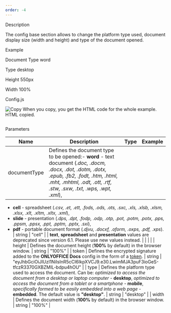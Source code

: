```yaml
---
order: -4
---
```


Description

The config base section allows to change the platform type used, document display size (width and height) and type of the document opened.

Example

Document Type word

Type desktop

Height 550px

Width 100%

Config.js

![Copy](/content/img/copy-content.svg) When you copy, you get the HTML code for the whole example. HTML copied.

```
```

Parameters

| Name                                                                                                                   | Description                                                                                                                                                                                                                                                                                                                                                                                                                                                                                                                                                       | Type   | Example                                                                                |
| ---------------------------------------------------------------------------------------------------------------------- | ----------------------------------------------------------------------------------------------------------------------------------------------------------------------------------------------------------------------------------------------------------------------------------------------------------------------------------------------------------------------------------------------------------------------------------------------------------------------------------------------------------------------------------------------------------------- | ------ | -------------------------------------------------------------------------------------- |
| documentType                                                                                                           | Defines the document type to be opened:- **word** - text document (*.doc, .docm, .docx, .dot, .dotm, .dotx, .epub, .fb2, .fodt, .htm, .html, .mht, .mhtml, .odt, .ott, .rtf, .stw, .sxw, .txt, .wps, .wpt, .xml*),
- **cell** - spreadsheet (*.csv, .et, .ett, .fods, .ods, .ots, .sxc, .xls, .xlsb, .xlsm, .xlsx, .xlt, .xltm, .xltx, .xml*),
- **slide** - presentation (*.dps, .dpt, .fodp, .odp, .otp, .pot, .potm, .potx, .pps, .ppsm, .ppsx, .ppt, .pptm, .pptx, .sxi*),
- **pdf** - portable document format (*.djvu, .docxf, .oform, .oxps, .pdf, .xps*). | string | "cell"                                                                                 |
| **text**, **spreadsheet** and **presentation** values are deprecated since version 6.1. Please use new values instead. |                                                                                                                                                                                                                                                                                                                                                                                                                                                                                                                                                                   |        |                                                                                        |
| height                                                                                                                 | Defines the document height (**100%** by default) in the browser window.                                                                                                                                                                                                                                                                                                                                                                                                                                                                                          | string | "100%"                                                                                 |
| token                                                                                                                  | Defines the encrypted signature added to the **ONLYOFFICE Docs** config in the form of a [token](/editors/signature/browser#config).                                                                                                                                                                                                                                                                                                                                                                                                                              | string | "eyJhbGciOiJIUzI1NiIsInR5cCI6IkpXVCJ9.e30.LwimMJA3puF3ioGeS-tfczR3370GXBZMIL-bdpu4hOU" |
| type                                                                                                                   | Defines the platform type used to access the document. Can be: *optimized to access the document from a desktop or laptop computer* - **desktop**, *optimized to access the document from a tablet or a smartphone* - **mobile**, *specifically formed to be easily embedded into a web page* - **embedded**. The default value is **"desktop"**.                                                                                                                                                                                                                 | string | "desktop"                                                                              |
| width                                                                                                                  | Defines the document width (**100%** by default) in the browser window.                                                                                                                                                                                                                                                                                                                                                                                                                                                                                           | string | "100%"                                                                                 |
